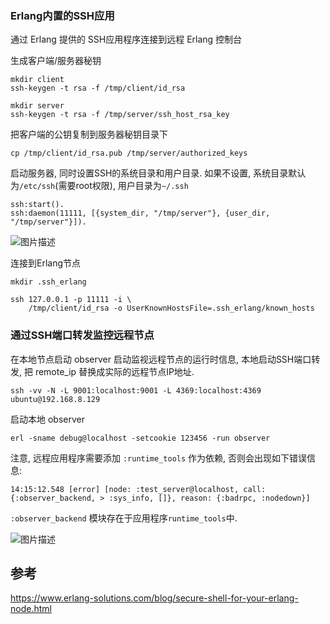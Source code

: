 ### Erlang内置的SSH应用

通过 Erlang 提供的 SSH应用程序连接到远程 Erlang 控制台

生成客户端/服务器秘钥

```
mkdir client
ssh-keygen -t rsa -f /tmp/client/id_rsa

mkdir server
ssh-keygen -t rsa -f /tmp/server/ssh_host_rsa_key
```

把客户端的公钥复制到服务器秘钥目录下

```
cp /tmp/client/id_rsa.pub /tmp/server/authorized_keys
```

启动服务器, 同时设置SSH的系统目录和用户目录. 如果不设置, 系统目录默认为`/etc/ssh`(需要root权限), 用户目录为`~/.ssh`

```
ssh:start().
ssh:daemon(11111, [{system_dir, "/tmp/server"}, {user_dir, "/tmp/server"}]).
```

![图片描述][1]


连接到Erlang节点

```
mkdir .ssh_erlang

ssh 127.0.0.1 -p 11111 -i \
    /tmp/client/id_rsa -o UserKnownHostsFile=.ssh_erlang/known_hosts
```

### 通过SSH端口转发监控远程节点

在本地节点启动 observer 启动监视远程节点的运行时信息, 本地启动SSH端口转发, 把 remote_ip 替换成实际的远程节点IP地址.

```
ssh -vv -N -L 9001:localhost:9001 -L 4369:localhost:4369 ubuntu@192.168.8.129
```

启动本地 observer

```
erl -sname debug@localhost -setcookie 123456 -run observer
```


注意, 远程应用程序需要添加 `:runtime_tools` 作为依赖, 否则会出现如下错误信息:

```
14:15:12.548 [error] [node: :test_server@localhost, call: {:observer_backend, > :sys_info, []}, reason: {:badrpc, :nodedown}]
```

`:observer_backend` 模块存在于应用程序`runtime_tools`中.

![图片描述][2]

## 参考

https://www.erlang-solutions.com/blog/secure-shell-for-your-erlang-node.html


  [1]: https://segmentfault.com/img/bVvKr0
  [2]: https://segmentfault.com/img/bVvJ2b